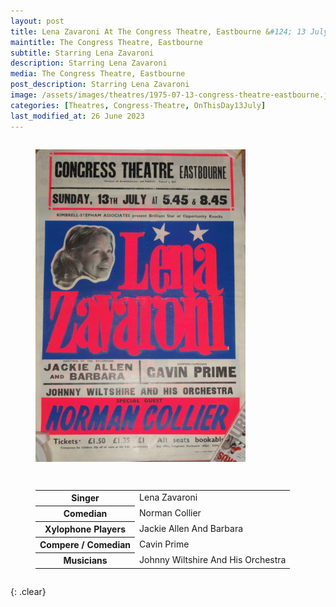 ```yaml
---
layout: post
title: Lena Zavaroni At The Congress Theatre, Eastbourne &#124; 13 July 1975
maintitle: The Congress Theatre, Eastbourne
subtitle: Starring Lena Zavaroni
description: Starring Lena Zavaroni
media: The Congress Theatre, Eastbourne
post_description: Starring Lena Zavaroni
image: /assets/images/theatres/1975-07-13-congress-theatre-eastbourne.jpg
categories: [Theatres, Congress-Theatre, OnThisDay13July]
last_modified_at: 26 June 2023
---
```


<figure class="fig1">
<img src="/assets/images/theatres/1975-07-13-congress-theatre-eastbourne.jpg" class="full-width"/>
</figure>

<figure class="fig2">
<table>
<tr><th>Singer</th><td>Lena Zavaroni</td></tr>
<tr><th>Comedian</th><td>Norman Collier</td></tr>
<tr><th>Xylophone Players</th><td>Jackie Allen And Barbara</td></tr>
<tr><th>Compere / Comedian</th><td>Cavin Prime</td></tr>
<tr><th>Musicians</th><td>Johnny Wiltshire And His Orchestra</td></tr>
</table>
</figure>

<br />{: .clear}

<style>
.fig1 {float:left; width:49%;}

.fig2 {float:right; width:49%;}

.fig3 {float:right; width:100%;}

figcaption {float:left; width:100%;}

@media screen and (orientation:portrait) {
.fig1 {float:left; width:100%;}
.fig2 {float:left; width:100%;}
figcaption {float:left; width:100%; margin-bottom: 10px;}
}
</style>

